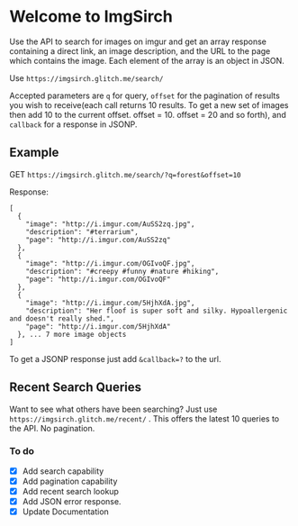 Welcome to ImgSirch
=========================

Use the API to search for images on imgur and get an array response containing a direct link, an image description, and the URL to the page which contains the image. Each element of the array is an object in JSON.  

Use `https://imgsirch.glitch.me/search/` 

Accepted parameters are `q` for query, `offset` for the pagination of results you wish to receive(each call returns 10 results. To get a new set of images then add 10 to the current offset. offset = 10. offset = 20 and so forth), and `callback` for a response in JSONP. 

## Example

GET `https://imgsirch.glitch.me/search/?q=forest&offset=10`

Response:
```
[
  {
    "image": "http://i.imgur.com/AuSS2zq.jpg",
    "description": "#terrarium",
    "page": "http://i.imgur.com/AuSS2zq"
  },
  {
    "image": "http://i.imgur.com/OGIvoQF.jpg",
    "description": "#creepy #funny #nature #hiking",
    "page": "http://i.imgur.com/OGIvoQF"
  },
  {
    "image": "http://i.imgur.com/5HjhXdA.jpg",
    "description": "Her floof is super soft and silky. Hypoallergenic and doesn't really shed.",
    "page": "http://i.imgur.com/5HjhXdA"
  }, ... 7 more image objects
]
```

To get a JSONP response just add `&callback=?` to the url.

## Recent Search Queries

Want to see what others have been searching? Just use `https://imgsirch.glitch.me/recent/` . This offers the latest 10 queries to the API. No pagination.  

### To do
- [x] Add search capability
- [x] Add pagination capability
- [x] Add recent search lookup
- [x] Add JSON error response. 
- [x] Update Documentation